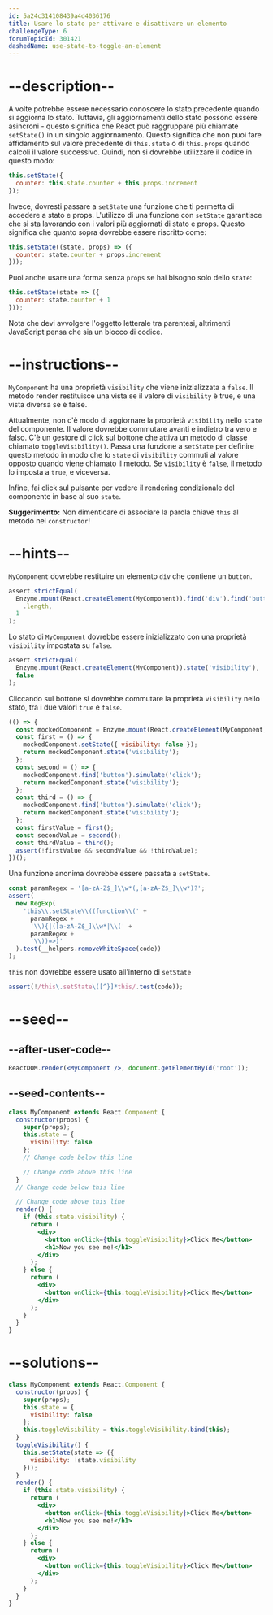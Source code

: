 ```yaml
---
id: 5a24c314108439a4d4036176
title: Usare lo stato per attivare e disattivare un elemento
challengeType: 6
forumTopicId: 301421
dashedName: use-state-to-toggle-an-element
---
```


# --description--

A volte potrebbe essere necessario conoscere lo stato precedente quando si aggiorna lo stato. Tuttavia, gli aggiornamenti dello stato possono essere asincroni - questo significa che React può raggruppare più chiamate `setState()` in un singolo aggiornamento. Questo significa che non puoi fare affidamento sul valore precedente di `this.state` o di `this.props` quando calcoli il valore successivo. Quindi, non si dovrebbe utilizzare il codice in questo modo:

```jsx
this.setState({
  counter: this.state.counter + this.props.increment
});
```

Invece, dovresti passare a `setState` una funzione che ti permetta di accedere a stato e props. L'utilizzo di una funzione con `setState` garantisce che si sta lavorando con i valori più aggiornati di stato e props. Questo significa che quanto sopra dovrebbe essere riscritto come:

```jsx
this.setState((state, props) => ({
  counter: state.counter + props.increment
}));
```

Puoi anche usare una forma senza `props` se hai bisogno solo dello `state`:

```jsx
this.setState(state => ({
  counter: state.counter + 1
}));
```

Nota che devi avvolgere l'oggetto letterale tra parentesi, altrimenti JavaScript pensa che sia un blocco di codice.

# --instructions--

`MyComponent` ha una proprietà `visibility` che viene inizializzata a `false`. Il metodo render restituisce una vista se il valore di `visibility` è true, e una vista diversa se è false.

Attualmente, non c'è modo di aggiornare la proprietà `visibility` nello `state` del componente. Il valore dovrebbe commutare avanti e indietro tra vero e falso. C'è un gestore di click sul bottone che attiva un metodo di classe chiamato `toggleVisibility()`. Passa una funzione a `setState` per definire questo metodo in modo che lo `state` di `visibility` commuti al valore opposto quando viene chiamato il metodo. Se `visibility` è `false`, il metodo lo imposta a `true`, e viceversa.

Infine, fai click sul pulsante per vedere il rendering condizionale del componente in base al suo `state`.

**Suggerimento:** Non dimenticare di associare la parola chiave `this` al metodo nel `constructor`!

# --hints--

`MyComponent` dovrebbe restituire un elemento `div` che contiene un `button`.

```js
assert.strictEqual(
  Enzyme.mount(React.createElement(MyComponent)).find('div').find('button')
    .length,
  1
);
```

Lo stato di `MyComponent` dovrebbe essere inizializzato con una proprietà `visibility` impostata su `false`.

```js
assert.strictEqual(
  Enzyme.mount(React.createElement(MyComponent)).state('visibility'),
  false
);
```

Cliccando sul bottone si dovrebbe commutare la proprietà `visibility` nello stato, tra i due valori `true` e `false`.

```js
(() => {
  const mockedComponent = Enzyme.mount(React.createElement(MyComponent));
  const first = () => {
    mockedComponent.setState({ visibility: false });
    return mockedComponent.state('visibility');
  };
  const second = () => {
    mockedComponent.find('button').simulate('click');
    return mockedComponent.state('visibility');
  };
  const third = () => {
    mockedComponent.find('button').simulate('click');
    return mockedComponent.state('visibility');
  };
  const firstValue = first();
  const secondValue = second();
  const thirdValue = third();
  assert(!firstValue && secondValue && !thirdValue);
})();
```

Una funzione anonima dovrebbe essere passata a `setState`.

```js
const paramRegex = '[a-zA-Z$_]\\w*(,[a-zA-Z$_]\\w*)?';
assert(
  new RegExp(
    'this\\.setState\\((function\\(' +
      paramRegex +
      '\\){|([a-zA-Z$_]\\w*|\\(' +
      paramRegex +
      '\\))=>)'
  ).test(__helpers.removeWhiteSpace(code))
);
```

`this` non dovrebbe essere usato all'interno di `setState`

```js
assert(!/this\.setState\([^}]*this/.test(code));
```

# --seed--

## --after-user-code--

```jsx
ReactDOM.render(<MyComponent />, document.getElementById('root'));
```

## --seed-contents--

```jsx
class MyComponent extends React.Component {
  constructor(props) {
    super(props);
    this.state = {
      visibility: false
    };
    // Change code below this line

    // Change code above this line
  }
  // Change code below this line

  // Change code above this line
  render() {
    if (this.state.visibility) {
      return (
        <div>
          <button onClick={this.toggleVisibility}>Click Me</button>
          <h1>Now you see me!</h1>
        </div>
      );
    } else {
      return (
        <div>
          <button onClick={this.toggleVisibility}>Click Me</button>
        </div>
      );
    }
  }
}
```

# --solutions--

```jsx
class MyComponent extends React.Component {
  constructor(props) {
    super(props);
    this.state = {
      visibility: false
    };
    this.toggleVisibility = this.toggleVisibility.bind(this);
  }
  toggleVisibility() {
    this.setState(state => ({
      visibility: !state.visibility
    }));
  }
  render() {
    if (this.state.visibility) {
      return (
        <div>
          <button onClick={this.toggleVisibility}>Click Me</button>
          <h1>Now you see me!</h1>
        </div>
      );
    } else {
      return (
        <div>
          <button onClick={this.toggleVisibility}>Click Me</button>
        </div>
      );
    }
  }
}
```
